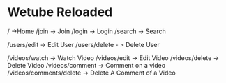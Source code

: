 # Wetube Reloaded

/ ->Home
/join -> Join
/login -> Login
/search -> Search

/users/edit -> Edit User
/users/delete - > Delete User

/videos/watch -> Watch Video
/videos/edit -> Edit Video
/videos/delete -> Delete Video
/videos/comment -> Comment on a video
/videos/comments/delete -> Delete A Comment of a Video
